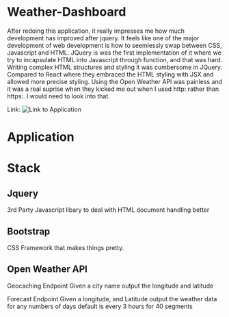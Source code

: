 # Weather-Dashboard
After redoing this application, it really impresses me how much development has improved after jquery.  It feels like one of the major development of web development is how to seemlessly swap between CSS, Javascript and HTML.  JQuery is was the first implementation of it where we try to incapsulate HTML into Javascript through function, and that was hard.  Writing complex HTML structures and styling it was cumbersome in JQuery.  Compared to React where they embraced the HTML styling with JSX and allowed more precise styling.  Using the Open Weather API was painless and it was a real suprise when they kicked me out when I used http: rather than https:.  I would need to look into that.

Link:
![Link to Application](https://philiphuang2.github.io/Weather-Dashboard/)

# Application


# Stack

## Jquery

3rd Party Javascript libary to deal with HTML document handling better

## Bootstrap

CSS Framework that makes things pretty.

## Open Weather API
Geocaching Endpoint
Given a city name
output the longitude and latitude

Forecast Endpoint
Given a longitude, and Latitude
output the weather data for any numbers of days
default is every 3 hours for 40 segments
